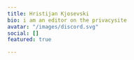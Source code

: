 ```yaml
---
title: Hristijan Kjosevski
bio: i am an editor on the privacysite
avatar: "/images/discord.svg"
social: []
featured: true

---
```

